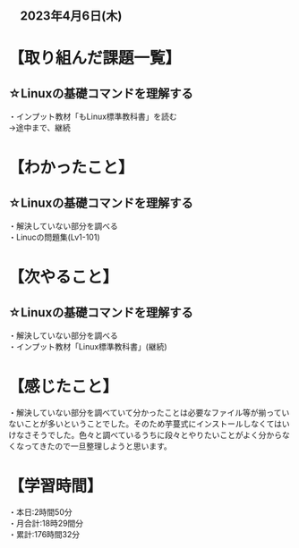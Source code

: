 ## 　2023年4月6日(木)
# 【取り組んだ課題一覧】
## ☆Linuxの基礎コマンドを理解する
・インプット教材「もLinux標準教科書」を読む<br>
→途中まで、継続
# 【わかったこと】
## ☆Linuxの基礎コマンドを理解する
・解決していない部分を調べる<br>
・Linucの問題集(Lv1-101)
# 【次やること】
## ☆Linuxの基礎コマンドを理解する
・解決していない部分を調べる<br>
・インプット教材「Linux標準教科書」(継続)
# 【感じたこと】
・解決していない部分を調べていて分かったことは必要なファイル等が揃っていないことが多いということでした。そのため芋蔓式にインストールしなくてはいけなさそうでした。色々と調べているうちに段々とやりたいことがよく分からなくなってきたので一旦整理しようと思います。
# 【学習時間】
・本日:2時間50分<br>
・月合計:18時29間分<br>
・累計:176時間32分
